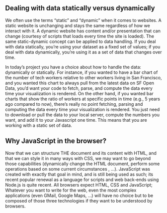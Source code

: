 ## Dealing with data statically versus dynamically

We often use the terms “static” and “dynamic” when it comes to websites. A static website is unchanging and stays the same regardless of how we interact with it. A dynamic website has content and/or presentation that can change (courtesy of scripts
 that loads every time the site is loaded). The same static-dynamic concept can be applied to data handling. If you deal with
 data statically, you’re using your dataset as a fixed set of values; if you deal with data dynamically, you’re using it as a set of data that changes over time.

In today’s project you have a choice about how to handle the data: dynamically or statically. For instance, if you wanted to have a bar chart of the number of tech workers relative to other workers living in San Francisco, and you wanted this chart to always pull from the latest data on SF Open Data, you’d want your code to fetch, parse, and compute the data every time your visualization is rendered. On the other hand, if you wanted bar charts that show the ratio of workers at specific points in time (e.g., 5 years ago compared to now), there’s really no point fetching, parsing and computing the data every time your visualization is rendered. You just need to download or pull the data to your local server, compute the numbers you want, and add it to your Javascript one time. This means that you are working with a static set of data.

## Why JavaScript in the browser?

Now that we can structure THE document and its content with HTML, and that we can style it in many ways with CSS, we may want to go beyond those capabilities
 (dynamically change the HTML document, perform some operations based on some current circumstances
, …). JavaScript was created with exactly that goal in mind, and is still being used as such; its recent popular renewal as a language for scripts and web back-ends using Node.js is quite recent. All browsers expect HTML, CSS and JavaScript; Whatever you want to write for the web, even the most complex applications (even GMail, Google Maps, …) will have no choice but to be composed of those three technologies if they want to be understood by browsers.
